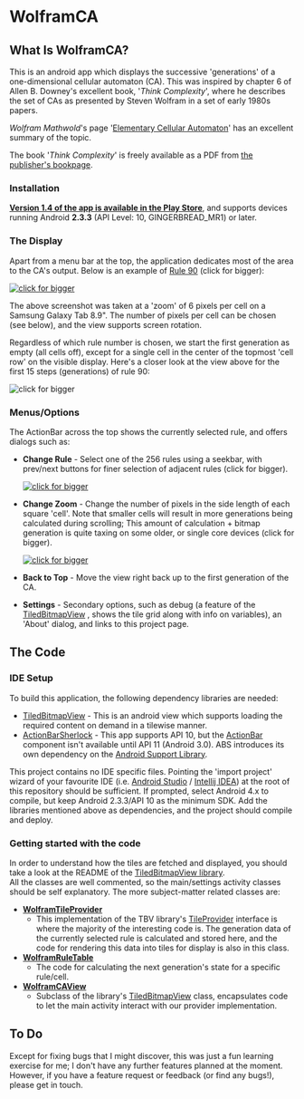# WolframCA #

## What Is WolframCA? ##

This is an android app which displays the successive 'generations' of a one-dimensional cellular
automaton (CA).  This was inspired by chapter 6 of Allen B. Downey's excellent book, 
'*Think Complexity*', where he describes the set of CAs as presented by Steven Wolfram in a set of 
early 1980s papers.

*Wolfram Mathwold*'s page '[Elementary Cellular Automaton](http://mathworld.wolfram.com/ElementaryCellularAutomaton.html)'
	has an excellent summary of the topic.

The book '*Think Complexity*' is freely available as a PDF from [the publisher's bookpage](http://www.greenteapress.com/compmod/). 

### Installation ###
**[Version 1.4 of the app is available in the Play Store](https://play.google.com/store/apps/details?id=net.nologin.meep.ca)**, 
and supports devices running Android **2.3.3** (API Level: 10, GINGERBREAD_MR1) or later. 

### The Display ###

Apart from a menu bar at the top, the application dedicates most of the area to the CA's output. 
Below is an example of [Rule 90](http://mathworld.wolfram.com/Rule90.html) (click for bigger):

[![click for bigger](http://barryoneill.github.io/WolframCA/screenshots/rule90_6pxcell_start_small.png)](http://barryoneill.github.io/WolframCA/screenshots/rule90_6pxcell_start.png)

The above screenshot was taken at a 'zoom' of 6 pixels per cell on a Samsung Galaxy Tab 8.9".  The 
number of pixels per cell can be chosen (see below), and the view supports screen rotation.  

Regardless of which rule number is chosen, we start the first generation as empty (all cells off), 
except for a single cell in the center of the topmost 'cell row' on the visible display.  Here's a 
closer look at  the view above for the first 15 steps (generations) of rule 90:

![click for bigger](http://barryoneill.github.io/WolframCA/screenshots/rule90_6pxcell_firstgenerations.png)

### Menus/Options ###

The ActionBar across the top shows the currently selected rule, and offers dialogs such as:

* **Change Rule** - Select one of the 256 rules using a seekbar, with prev/next buttons for finer
	selection of adjacent rules (click for bigger).

	[![click for bigger](http://barryoneill.github.io/WolframCA/screenshots/changerule_overview_small.png)](http://barryoneill.github.io/WolframCA/screenshots/changerule_overview.png)

* **Change Zoom** - Change the number of pixels in the side length of each square 'cell'.  Note 
	that smaller cells will result in more generations being calculated during scrolling; This 
	amount of calculation + bitmap generation is quite taxing on some older, or single core devices
	(click for bigger).

	[![click for bigger](http://barryoneill.github.io/WolframCA/screenshots/changezoom_overview_small.png)](http://barryoneill.github.io/WolframCA/screenshots/changezoom_overview.png)

* **Back to Top** - Move the view right back up to the first generation of the CA. 

* **Settings** - Secondary options, such as debug (a feature of the [TiledBitmapView](https://github.com/barryoneill/TiledBitmapView)
	, shows the tile grid along with info on variables), an 'About' dialog, and links to this project page. 

## The Code ##

### IDE Setup ###

To build this application, the following dependency libraries are needed:

* [TiledBitmapView](https://github.com/barryoneill/TiledBitmapView) - This is an android view which
	supports loading the required content on demand in a tilewise manner.
* [ActionBarSherlock](http://actionbarsherlock.com/) - This app supports API 10, but the 
	[ActionBar](http://developer.android.com/guide/topics/ui/actionbar.html) component isn't 
	available until API 11 (Android 3.0).  ABS introduces its own dependency on the 
	[Android Support Library](http://developer.android.com/tools/extras/support-library.html).

This project contains no IDE specific files.  Pointing the 'import project' wizard of your favourite 
IDE (i.e. [Android Studio](http://developer.android.com/sdk/installing/studio.html) / 
[Intellij IDEA](http://www.jetbrains.com/idea/)) at the root of this repository should be sufficient.
If prompted, select Android 4.x to compile, but keep Android 2.3.3/API 10 as the minimum SDK. Add
the libraries mentioned above as dependencies, and the project should compile and deploy.

### Getting started with the code ###

In order to understand how the tiles are fetched and displayed, you should take a look at 
the README of the [TiledBitmapView library](https://github.com/barryoneill/TiledBitmapView).  
All the classes are well commented, so the main/settings activity classes should be self explanatory. 
The more subject-matter related classes are:

* [**WolframTileProvider**](https://github.com/barryoneill/WolframCA/blob/master/src/net/nologin/meep/ca/model/WolframTileProvider.java)
	- This implementation of the TBV library's [TileProvider](http://barryoneill.github.io/TiledBitmapView/javadoc/index.html?net/nologin/meep/tbv/TileProvider.html) 
		interface is where the majority of the interesting code is.  The generation data of the 
		currently selected rule is calculated and stored here, and the code for rendering this 
		data into tiles for display is also in this class.
* [**WolframRuleTable**](https://github.com/barryoneill/WolframCA/blob/master/src/net/nologin/meep/ca/model/WolframRuleTable.java)
	- The code for calculating the next generation's state for a specific rule/cell.
* [**WolframCAView**](https://github.com/barryoneill/WolframCA/blob/master/src/net/nologin/meep/ca/view/WolframCAView.java)
	- Subclass of the library's [TiledBitmapView](https://github.com/barryoneill/TiledBitmapView) 
		class, encapsulates code to let the main activity interact with our provider implementation.


## To Do ##

Except for fixing bugs that I might discover, this was just a fun learning exercise for me; I don't 
have any further features planned at the moment.  However, if you have a feature request or feedback
(or find any bugs!), please get in touch.  
 

